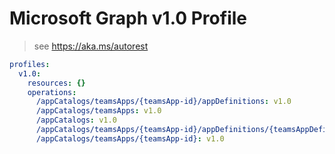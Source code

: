 # Microsoft Graph v1.0 Profile

> see https://aka.ms/autorest

``` yaml
profiles:
  v1.0:
    resources: {}
    operations:
      /appCatalogs/teamsApps/{teamsApp-id}/appDefinitions: v1.0
      /appCatalogs/teamsApps: v1.0
      /appCatalogs: v1.0
      /appCatalogs/teamsApps/{teamsApp-id}/appDefinitions/{teamsAppDefinition-id}: v1.0
      /appCatalogs/teamsApps/{teamsApp-id}: v1.0

```
